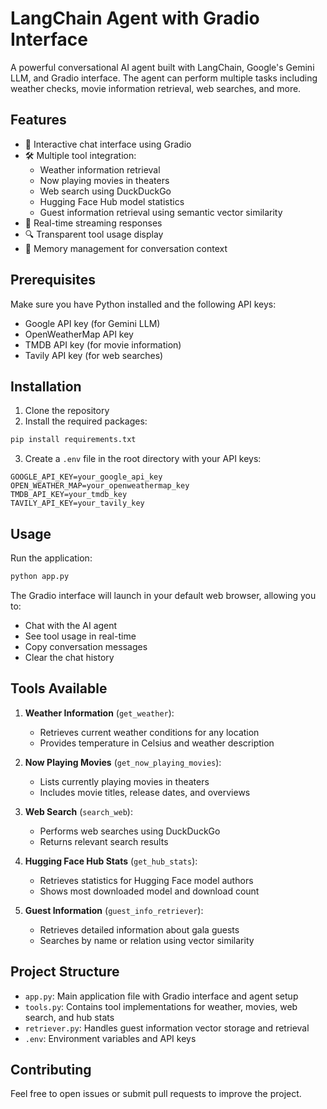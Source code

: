 # LangChain Agent with Gradio Interface

A powerful conversational AI agent built with LangChain, Google's Gemini LLM, and Gradio interface. The agent can perform multiple tasks including weather checks, movie information retrieval, web searches, and more.

## Features

- 🤖 Interactive chat interface using Gradio
- 🛠️ Multiple tool integration:
  - Weather information retrieval
  - Now playing movies in theaters
  - Web search using DuckDuckGo
  - Hugging Face Hub model statistics
  - Guest information retrieval using semantic vector similarity
- 📝 Real-time streaming responses
- 🔍 Transparent tool usage display
- 💾 Memory management for conversation context

## Prerequisites

Make sure you have Python installed and the following API keys:
- Google API key (for Gemini LLM)
- OpenWeatherMap API key
- TMDB API key (for movie information)
- Tavily API key (for web searches)

## Installation

1. Clone the repository
2. Install the required packages:
```bash
pip install requirements.txt
```

3. Create a `.env` file in the root directory with your API keys:
```env
GOOGLE_API_KEY=your_google_api_key
OPEN_WEATHER_MAP=your_openweathermap_key
TMDB_API_KEY=your_tmdb_key
TAVILY_API_KEY=your_tavily_key
```

## Usage

Run the application:
```bash
python app.py
```

The Gradio interface will launch in your default web browser, allowing you to:
- Chat with the AI agent
- See tool usage in real-time
- Copy conversation messages
- Clear the chat history

## Tools Available

1. **Weather Information** (`get_weather`):
   - Retrieves current weather conditions for any location
   - Provides temperature in Celsius and weather description

1. **Now Playing Movies** (`get_now_playing_movies`):
   - Lists currently playing movies in theaters
   - Includes movie titles, release dates, and overviews

1. **Web Search** (`search_web`):
   - Performs web searches using DuckDuckGo
   - Returns relevant search results

1. **Hugging Face Hub Stats** (`get_hub_stats`):
   - Retrieves statistics for Hugging Face model authors
   - Shows most downloaded model and download count

1. **Guest Information** (`guest_info_retriever`):
   - Retrieves detailed information about gala guests
   - Searches by name or relation using vector similarity

## Project Structure

- `app.py`: Main application file with Gradio interface and agent setup
- `tools.py`: Contains tool implementations for weather, movies, web search, and hub stats
- `retriever.py`: Handles guest information vector storage and retrieval
- `.env`: Environment variables and API keys

## Contributing

Feel free to open issues or submit pull requests to improve the project.
